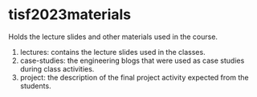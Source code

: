 # tisf2023materials
Holds the lecture slides and other materials used in the course. 
1. lectures: contains the lecture slides used in the classes.
2. case-studies: the engineering blogs that were used as case studies during class activities.
3. project: the description of the final project activity expected from the students. 
